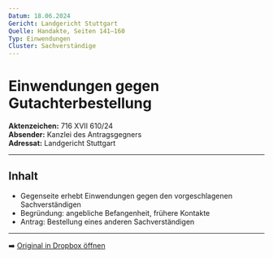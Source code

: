 ```yaml
---
Datum: 18.06.2024
Gericht: Landgericht Stuttgart
Quelle: Handakte, Seiten 141–160
Typ: Einwendungen
Cluster: Sachverständige
---
```


# Einwendungen gegen Gutachterbestellung

**Aktenzeichen:** 716 XVII 610/24  
**Absender:** Kanzlei des Antragsgegners  
**Adressat:** Landgericht Stuttgart  

---

## Inhalt
- Gegenseite erhebt Einwendungen gegen den vorgeschlagenen Sachverständigen  
- Begründung: angebliche Befangenheit, frühere Kontakte  
- Antrag: Bestellung eines anderen Sachverständigen  

---

➡️ [Original in Dropbox öffnen](https://www.dropbox.com/scl/fi/obaal6mb9o7g0utrnatl8/20250801_Handakte-nur-gerichtlich.pdf?dl=0)
